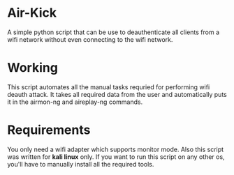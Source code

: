 # Air-Kick
A simple python script that can be use to deauthenticate all clients from a wifi network without even connecting to the wifi network.
# Working
This script automates all the manual tasks requried for performing wifi deauth attack. It takes all required data from the user and automatically puts it in the airmon-ng and aireplay-ng commands.
# Requirements 
You only need a wifi adapter which supports monitor mode. Also this script was written for <b>kali linux</b> only. If you want to run this script on any other os, you'll have to manually install all the required tools.

